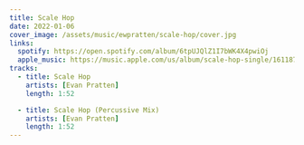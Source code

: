 ```yaml
---
title: Scale Hop
date: 2022-01-06
cover_image: /assets/music/ewpratten/scale-hop/cover.jpg
links:
  spotify: https://open.spotify.com/album/6tpUJQlZ1I7bWK4X4pwiOj
  apple_music: https://music.apple.com/us/album/scale-hop-single/1611874192
tracks:
  - title: Scale Hop
    artists: [Evan Pratten]
    length: 1:52

  - title: Scale Hop (Percussive Mix)
    artists: [Evan Pratten]
    length: 1:52
---
```

